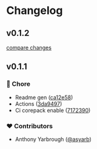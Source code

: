 # Changelog


## v0.1.2

[compare changes](https://github.com/asyarb/r-url/compare/v0.1.1...v0.1.2)

## v0.1.1


### 🏡 Chore

- Readme gen ([ca12e58](https://github.com/asyarb/r-url/commit/ca12e58))
- Actions ([3da9497](https://github.com/asyarb/r-url/commit/3da9497))
- Ci corepack enable ([7172390](https://github.com/asyarb/r-url/commit/7172390))

### ❤️ Contributors

- Anthony Yarbrough ([@asyarb](http://github.com/asyarb))

